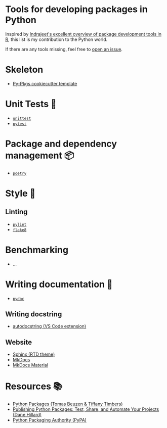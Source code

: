 # Tools for developing packages in Python 

Inspired by [Indrajeet's excellent overview of package development tools in R](https://github.com/IndrajeetPatil/awesome-r-pkgtools), this list is my contribution to the Python world.

If there are any tools missing, feel free to [open an issue](https://github.com/cosimameyer/awesome-python-package-tools/issues/new/choose).

# Skeleton 
- [Py-Pkgs cookiecutter template](https://github.com/py-pkgs/py-pkgs-cookiecutter)

# Unit Tests 🧪
- [`unittest`](https://docs.python.org/3/library/unittest.html)
- [`pytest`](https://docs.pytest.org)

# Package and dependency management 📦
- [`poetry`](https://python-poetry.org)

# Style 💅
## Linting
- [`pylint`](https://www.pylint.org/)
- [`flake8`](https://flake8.pycqa.org/)

# Benchmarking
- ...

# Writing documentation 📑
- [`pydoc`](https://docs.python.org/3/library/pydoc.html#module-pydoc)

## Writing docstring
- [autodocstring (VS Code extension)](https://marketplace.visualstudio.com/items?itemName=njpwerner.autodocstring)

## Website
- [Sphinx (RTD theme)](https://github.com/readthedocs/sphinx_rtd_theme)
- [MkDocs](https://mkdocs.readthedocs.io)
- [MkDocs Material](https://squidfunk.github.io/mkdocs-material/)

# Resources 📚
- [Python Packages (Tomas Beuzen & Tiffany Timbers)](https://py-pkgs.org)
- [Publishing Python Packages: Test, Share, and Automate Your Projects (Dane Hillard)](https://www.manning.com/books/publishing-python-packages)
- [Python Packaging Authority (PyPA)](https://www.pypa.io/en/latest/)
